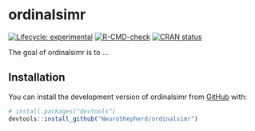 
<!-- README.md is generated from README.Rmd. Please edit that file -->

# ordinalsimr

<!-- badges: start -->

[![Lifecycle:
experimental](https://img.shields.io/badge/lifecycle-experimental-orange.svg)](https://lifecycle.r-lib.org/articles/stages.html#experimental)
[![R-CMD-check](https://github.com/NeuroShepherd/ordinalsimr/actions/workflows/R-CMD-check.yaml/badge.svg)](https://github.com/NeuroShepherd/ordinalsimr/actions/workflows/R-CMD-check.yaml)
[![CRAN
status](https://www.r-pkg.org/badges/version/ordinalsimr)](https://CRAN.R-project.org/package=ordinalsimr)
<!-- badges: end -->

The goal of ordinalsimr is to …

## Installation

You can install the development version of ordinalsimr from
[GitHub](https://github.com/) with:

``` r
# install.packages("devtools")
devtools::install_github("NeuroShepherd/ordinalsimr")
```
